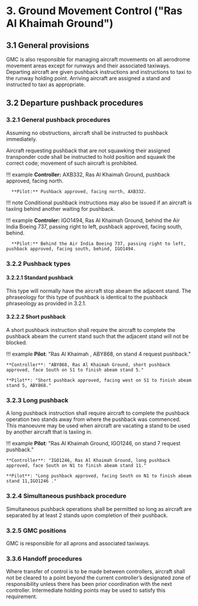 # 3. Ground Movement Control ("Ras Al Khaimah Ground")
## 3.1 General provisions
GMC is also responsible for managing aircraft movements on all aerodrome movement areas except for runways and their associated taxiways. Departing aircraft are given pushback instructions and instructions to taxi to the runway holding point. Arriving aircraft are assigned a stand and instructed to taxi as appropriate.

## 3.2 Departure pushback procedures
### 3.2.1 General pushback procedures
Assuming no obstructions, aircraft shall be instructed to pushback immediately.

Aircraft requesting pushback that are not squawking their assigned transponder code shall be instructed to hold position and squawk the correct code; movement of such aircraft is prohibited.

!!! example
      **Controller:** AXB332, Ras Al Khaimah Ground, pushback approved, facing north.

      **Pilot:** Pushback approved, facing north, AXB332.

!!! note
      Conditional pushback instructions may also be issued if an aircraft is taxiing behind another waiting for pushback.

!!! example
      **Controler:** IGO1494, Ras Al Khaimah Ground, behind the Air India Boeing 737, passing right to left, pushback approved, facing south, behind.

      **Pilot:** Behind the Air India Boeing 737, passing right to left, pushback approved, facing south, behind, IGO1494.

### 3.2.2 Pushback types
#### 3.2.2.1 Standard pushback
This type will normally have the aircraft stop abeam the adjacent stand. The phraseology for this type of pushback is identical to the pushback phraseology as provided in 3.2.1.

#### 3.2.2.2 Short pushback
A short pushback instruction shall require the aircraft to complete the pushback abeam the current stand such that the adjacent stand will not be blocked.

!!! example
    **Pilot**: "Ras Al Khaimah , ABY868, on stand 4 request pushback."

    **Controller**: "ABY868, Ras Al Khaimah Ground, short pushback approved, face South on S1 to finish abeam stand 5."

    **Pilot**: "Short pushback approved, facing west on S1 to finish abeam stand 5, ABY868."

### 3.2.3 Long pushback 
A long pushback instruction shall require aircraft to complete the pushback operation two stands away from where the pushback was commenced. This manoeuvre may be used when aircraft are vacating a stand to be used by another aircraft that is taxiing in.

!!! example
    **Pilot**: "Ras Al Khaimah Ground, IGO1246, on stand 7 request pushback."

    **Controller**: "IGO1246, Ras Al Khaimah Ground, long pushback approved, face South on N1 to finish abeam stand 11."

    **Pilot**: "Long pushback approved, facing South on N1 to finish abeam stand 11,IGO1246 ."

### 3.2.4 Simultaneous pushback procedure
Simultaneous pushback operations shall be permitted so long as aircraft are separated by at least 2 stands upon completion of their pushback.

### 3.2.5 GMC positions
GMC is responsible for all aprons and associated taxiways.

### 3.3.6 Handoff procedures
Where transfer of control is to be made between controllers, aircraft shall not be cleared to a point beyond the current controller’s designated zone of responsibility unless there has been prior coordination with the next controller. Intermediate holding points may be used to satisfy this requirement.
